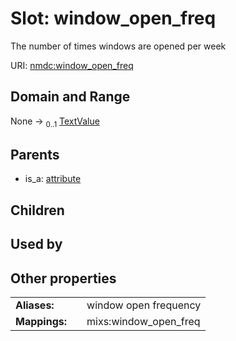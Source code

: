
# Slot: window_open_freq


The number of times windows are opened per week

URI: [nmdc:window_open_freq](https://microbiomedata/meta/window_open_freq)


## Domain and Range

None &#8594;  <sub>0..1</sub> [TextValue](TextValue.md)

## Parents

 *  is_a: [attribute](attribute.md)

## Children


## Used by


## Other properties

|  |  |  |
| --- | --- | --- |
| **Aliases:** | | window open frequency |
| **Mappings:** | | mixs:window_open_freq |

